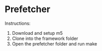Prefetcher
==========

Instructions:
1. Download and setup m5
2. Clone into the framework folder
3. Open the prefetcher folder and run make

